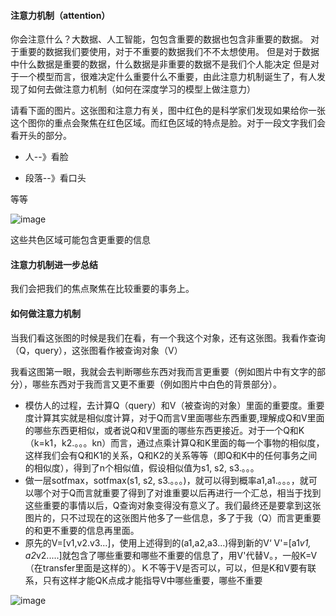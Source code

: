 #### 注意力机制（attention）
你会注意什么？大数据、人工智能，包包含重要的数据也包含非重要的数据。
对于重要的数据我们要使用，对于不重要的数据我们不不太想使用。
但是对于数据中什么数据是重要的数据，什么数据是非重要的数据不是我们个人能决定
但是对于一个模型而言，很难决定什么重要什么不重要，由此注意力机制诞生了，有人发现了如何去做注意力机制（如何在深度学习的模型上做注意力）

请看下面的图片。这张图和注意力有关，图中红色的是科学家们发现如果给你一张这个图你的重点会聚焦在红色区域。而红色区域的特点是脸。对于一段文字我们会看开头的部分。
* 人--》看脸

* 段落--》看口头

等等

![image](https://github.com/RiversDong/DeepLearning/assets/45725241/d9ba3e1c-cb1d-4759-99dc-0bc7f14356a8)

这些共色区域可能包含更重要的信息

#### 注意力机制进一步总结
我们会把我们的焦点聚焦在比较重要的事务上。

#### 如何做注意力机制
当我们看这张图的时候是我们在看，有一个我这个对象，还有这张图。我看作查询（Q，query），这张图看作被查询对象（V）

我看这图第一眼，我就会去判断哪些东西对我而言更重要（例如图片中有文字的部分），哪些东西对于我而言又更不重要（例如图片中白色的背景部分）。

* 模仿人的过程，去计算Q（query）和V（被查询的对象）里面的重要度。重要度计算其实就是相似度计算，对于Q而言V里面哪些东西重要,理解成Q和V里面的哪些东西更相似，或者说Q和V里面的哪些东西更接近。对于一个Q和K（k=k1，k2.。。。kn）而言，通过点乘计算Q和K里面的每一个事物的相似度，这样我们会有Q和K1的关系，Q和K2的关系等等（即Q和K中的任何事务之间的相似度），得到了n个相似值，假设相似值为s1, s2, s3.。。。
* 做一层sotfmax，sotfmax(s1, s2, s3.。。。)，就可以得到概率a1,a1.。。。，就可以哪个对于Q而言就重要了得到了对谁重要以后再进行一个汇总，相当于找到这些重要的事情以后，Q查询对象变得没有意义了。我们最终还是要拿到这张图片的，只不过现在的这张图片他多了一些信息，多了于我（Q）而言更重要的和更不重要的信息再里面。
* 原先的V=[v1,v2.v3...]，使用上述得到的(a1,a2,a3...)得到新的V‘ V'=[a1*v1, a2*v2.....]就包含了哪些重要和哪些不重要的信息了，用V'代替V。，一般K=V（在transfer里面是这样的）。Ｋ不等于V是否可以，可以，但是K和V要有联系，只有这样才能QK点成才能指导V中哪些重要，哪些不重要

![image](https://github.com/RiversDong/DeepLearning/assets/45725241/4851b76b-8a1d-4a9e-8e87-e947c6086fc8)

